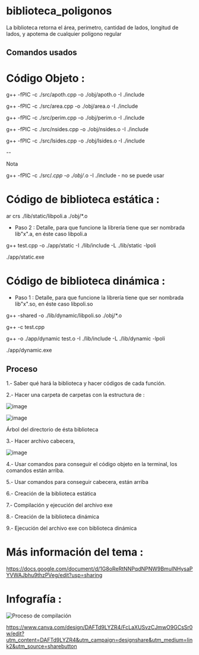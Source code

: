 # biblioteca_poligonos
La biblioteca retorna el área, perimetro, cantidad de lados, longitud de lados, y apotema de cualquier polígono regular 

## Comandos usados ##

# Código Objeto :


g++ -fPIC -c ./src/apoth.cpp -o ./obj/apoth.o -I ./include

g++ -fPIC -c ./src/area.cpp -o ./obj/area.o -I ./include

g++ -fPIC -c ./src/perim.cpp -o ./obj/perim.o -I ./include

g++ -fPIC -c ./src/nsides.cpp -o ./obj/nsides.o -I ./include

g++ -fPIC -c ./src/lsides.cpp -o ./obj/lsides.o -I ./include

--

Nota

g++ -fPIC -c ./src/*.cpp -o ./obj/*.o -I ./include   - no se puede usar


 # Código de biblioteca estática :

ar crs ./lib/static/libpoli.a ./obj/*.o

- Paso 2 : Detalle, para que funcione la librería tiene que ser nombrada lib"x".a, en éste caso libpoli.a

g++ test.cpp -o ./app/static -I ./lib/include -L ./lib/static -lpoli

./app/static.exe



# Código de biblioteca dinámica :

- Paso 1 : Detalle, para que funcione la librería tiene que ser nombrada lib"x".so, en éste caso libpoli.so

g++ -shared -o ./lib/dynamic/libpoli.so  ./obj/*.o

g++ -c test.cpp

g++ -o ./app/dynamic test.o -I ./lib/include -L ./lib/dynamic -lpoli

./app/dynamic.exe


 ## Proceso 
 
1.- Saber qué hará la biblioteca y hacer códigos de cada función.

2.- Hacer una carpeta de carpetas con la estructura de :

![image](https://user-images.githubusercontent.com/66481799/200756573-decd38d1-07ed-46d6-aeb7-69bfcf60be7a.png)

![image](https://user-images.githubusercontent.com/66481799/204229597-50d30758-d3fe-4202-9b7e-a26d2730e8bf.png)

Árbol del directorio de ésta biblioteca

3.- Hacer archivo cabecera,  
 
 ![image](https://user-images.githubusercontent.com/66481799/200757415-7b7702bf-cd4c-4523-ac1f-725f7f714f10.png)

4.- Usar comandos para conseguir el código objeto en la terminal, los comandos están arriba.

5.- Usar comandos para conseguir cabecera, están arriba

6.- Creación de la biblioteca estática 

7.- Compilación y ejecución del archivo exe

8.- Creación de la biblioteca dinámica 

9.- Ejecución del archivo exe con biblioteca dinámica



# Más información del tema :

https://docs.google.com/document/d/1G8oReRtNNPqdNPNW9BmuINHysaPYVWAJbhu9thzPVeg/edit?usp=sharing
 

# Infografía :


![Proceso de compilación](https://user-images.githubusercontent.com/66481799/204932968-b45aa069-7c0f-4bf4-9f0b-fe3441be4263.png)


https://www.canva.com/design/DAFTd9LYZR4/FcLaXUSvzCJmwO9GCsSr0w/edit?utm_content=DAFTd9LYZR4&utm_campaign=designshare&utm_medium=link2&utm_source=sharebutton
 
